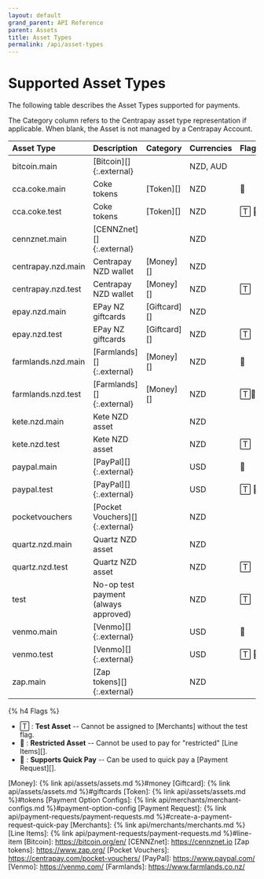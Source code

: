 ```yaml
---
layout: default
grand_parent: API Reference
parent: Assets
title: Asset Types
permalink: /api/asset-types
---
```


# Supported Asset Types

The following table describes the Asset Types supported for payments.

The Category column refers to the Centrapay asset type representation if
applicable. When blank, the Asset is not managed by a Centrapay Account.

|     Asset Type     |             Description              |   Category   | Currencies | Flags |
| :----------------- | :----------------------------------- | :----------- | :--------- | :---- |
| bitcoin.main       | [Bitcoin][]{:.external}              |              | NZD, AUD   |       |
| cca.coke.main      | Coke tokens                          | [Token][]    | NZD        | 🚫    |
| cca.coke.test      | Coke tokens                          | [Token][]    | NZD        | 🅃 🚫  |
| cennznet.main      | [CENNZnet][]{:.external}             |              | NZD        |       |
| centrapay.nzd.main | Centrapay NZD wallet                 | [Money][]    | NZD        |       |
| centrapay.nzd.test | Centrapay NZD wallet                 | [Money][]    | NZD        | 🅃     |
| epay.nzd.main      | EPay NZ giftcards                    | [Giftcard][] | NZD        |       |
| epay.nzd.test      | EPay NZ giftcards                    | [Giftcard][] | NZD        | 🅃     |
| farmlands.nzd.main | [Farmlands][]{:.external}            | [Money][]    | NZD        | 💸    |
| farmlands.nzd.test | [Farmlands][]{:.external}            | [Money][]    | NZD        | 🅃💸   |
| kete.nzd.main      | Kete NZD asset                       |              | NZD        |       |
| kete.nzd.test      | Kete NZD asset                       |              | NZD        | 🅃     |
| paypal.main        | [PayPal][]{:.external}               |              | USD        | 💸    |
| paypal.test        | [PayPal][]{:.external}               |              | USD        | 🅃 💸  |
| pocketvouchers     | [Pocket Vouchers][]{:.external}      |              | NZD        |       |
| quartz.nzd.main    | Quartz NZD asset                     |              | NZD        |       |
| quartz.nzd.test    | Quartz NZD asset                     |              | NZD        | 🅃     |
| test               | No-op test payment (always approved) |              | NZD        | 🅃     |
| venmo.main         | [Venmo][]{:.external}                |              | USD        | 💸    |
| venmo.test         | [Venmo][]{:.external}                |              | USD        | 🅃 💸  |
| zap.main           | [Zap tokens][]{:.external}           |              | NZD        |       |


{% h4 Flags %}

 * 🅃  : **Test Asset** -- Cannot be assigned to [Merchants] without the test flag.
 * 🚫 : **Restricted Asset** -- Cannot be used to pay for "restricted" [Line Items][].
 * 💸 : **Supports Quick Pay** -- Can be used to quick pay a [Payment Request][].


[Money]: {% link api/assets/assets.md %}#money
[Giftcard]: {% link api/assets/assets.md %}#giftcards
[Token]: {% link api/assets/assets.md %}#tokens
[Payment Option Configs]: {% link api/merchants/merchant-configs.md %}#payment-option-config
[Payment Request]: {% link api/payment-requests/payment-requests.md %}#create-a-payment-request-quick-pay
[Merchants]: {% link api/merchants/merchants.md %}
[Line Items]: {% link api/payment-requests/payment-requests.md %}#line-item
[Bitcoin]: https://bitcoin.org/en/
[CENNZnet]: https://cennznet.io
[Zap tokens]: https://www.zap.org/
[Pocket Vouchers]: https://centrapay.com/pocket-vouchers/
[PayPal]: https://www.paypal.com/
[Venmo]: https://venmo.com/
[Farmlands]: https://www.farmlands.co.nz/
